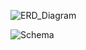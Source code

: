 


![ERD_Diagram](https://user-images.githubusercontent.com/83420413/164310682-7a68d653-3928-4513-9650-fa572f8769f6.jpg)

![Schema](https://user-images.githubusercontent.com/83420413/164560719-115cbf62-d37a-49d0-a15c-60ca7a58148e.jpg)
